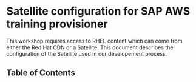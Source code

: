 # Satellite configuration for SAP AWS training provisioner

This workshop requires access to RHEL content which can come from either the Red Hat CDN or a Satellite. This document describes the configuration of the Satellite used in our developement process.

## Table of Contents


